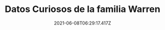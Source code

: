 ---
title: "Datos Curiosos de la familia Warren "
date: 2021-06-08T06:29:17.417Z
featuredimage: /assets/1120.jpg
categoria: Cine
tags:
  - "#Peliculas"
  - "#Warren"
  - "#Paranormal"
short-description: Estos son 10 datos curiosos que no sabias de la Familia Warren
mk1: >+
  ### 1.

  ![1120](/assets/1120.jpg "1120")

  El don de Lorraine comenzó en la niñez<br/>
  Lorraine Rita Moran, mejor conocida como Lorraine Warren, nació el 31 de enero de 1927 en Bridgeport, Connecticut, Estados Unidos. La investigadora asegura que con tan solo 7 años, comenzó a experimentar situaciones paranormales en las que veía luces alrededor de las personas. Al pertenecer a un colegio católico, tuvo que mantener su don oculto por unos años.

  ### 2.

  ![1121](/assets/1121.jpg "1121")

  Tienen su propio museo paranormal<br/>
  Fue a principios de los años 90 cuando la pareja comenzó con su cacería de eventos paranormales, quedándose con objetos de los famosos casos que ya conocimos en pantalla. Acumular los amuletos embrujados, les dió la idea de equipar su sótano para convertirlo en el Warren Occult Museum, en Monroe, Connecticut.
mk2: >+
  ### 3.

  ![1122](/assets/1122.jpg "1122")

  Puedes hacer un recorrido por su famoso museo<br/>
  Si tienes oportunidad de viajar a Connecticut, no puedes perderte la oportunidad de visitar el museo del ocultismo. Solo recuerda seguir las recomendaciones al entrar, pues advierten que si tocas algún objeto puedes sufrir de una posesión demoniaca. Incluso, se encuentra en una caja cerrada la verdadera muñeca Anabelle, que es un poco diferente a como la presentaron en la película. A continuación te dejamos el video del recorrido:

  ### 4.

  ![1123](/assets/1123.jpg "1123")

  Ed pasó su infancia en una casa embrujada<br/>
  Desde los 5 hasta los 12 años vivió en una casa donde los sucesos paranormales eran frecuentes. Y aunque su familia siempre intentó encontrar el lado lógico de las situaciones, era inevitable no pensar que algo de otro mundo intentaba manifestarse. Hasta que un día vió muy claramente la cara de una anciana.
mk3: >+
  ### 5.

  ![1129](/assets/1129.jpg "1129")

  “Toda mi familia iba a la cama y a las 2 o las 3 de la mañana, muchas veces se oía la puerta del armario comenzando a abrirse. Al principio no veía bien en la oscuridad y no veía ninguna forma concreta, luego, lentamente, empezaba a ver un principio de luz que posteriormente se transformaría en una bola, en la que después se iría poniendo la cara de una mujer.” comentó el investigador.

  ### 6.

  ![1124](/assets/1124.jpg "1124")

  Polémica por el caso de Enfield<br/>
  La historia fue inspiró a la segunda parte de la película The Conjuring 2, fue el famoso caso del poltergeist de Enfield. Una familia que vivía en Londres, aseguraba que una de las hijas era poseída por un espíritu. Esto afectó seriamente a la familia, en especial a la chica de 12 años, pero la gente no estaba conforme con la investigación, pues decían que no había pruebas suficientes de que el caso fuera real. Te dejamos una foto real de la investigación:
mk4: >+
  ### 7.

  ![1125](/assets/1125.jpg "1125")

  El consejo al llegar a casa<br/>
  Cuando la familia Perron se mudó a la casa de la que se habla en la película, sus vecinos le dieron un sencillo consejo: «Por el bien de vuestra familia, dejad las luces encendidas por la noche».

  ### 8.

  ![1126](/assets/1126.jpg "1126")

  Ed Warren creció en una casa embrujada<br/>
  Desde que tenía 5 y hasta los 12 años vivió en una casa en Connecticut, donde experimentaba acontecimientos sobrenaturales. “Mi padre, que era un oficial de policía solía decir: ‘Ed, hay una razón lógica para todo lo que sucede en esta casa.’ Pero nunca se esas razones lógicas.”La familia escuchaba golpes, muchos golpes y pasos. “Toda mi familia iba a la cama y a las 2 o las 3 de la mañana, muchas veces se oía la puerta del armario comenzando a abrirse. Al principio no veía bien en la oscuridad y no veía ninguna forma concreta, luego, lentamente, empezaba a ver un principio de luz que posteriormente se transformaría en una bola, en la que después se iría poniendo la cara de una mujer.” Ed dijo que era la cara de una mujer mayor.
mk5: >+
  ### 9.

  ![1127](/assets/1127.jpg "1127")

  Lorraine fue consultora de la primera cinta<br/>
  Para The Conjuring, los productores se basaron en los archivos de la familia Perron, de Rhode Island. La familia era acechaba por el espíritu de una bruja, Bathsheba Sherman, quien había maldecido la tierra luego de ver a su esposo sacrificando a su hijo. Durante las filmaciones, Lorraine Warren era consultora de la producción y hasta había aparecido en un cameo durante la película.

  ### 10.

  ![1128](/assets/1128.jpg "1128")

  No todo es malo en el tema “paranormal” <br/>
  Lorraine Warren dijo que no todo lo que tenga que ver con lo paranormal no siempre tiene que estar vinculado con el miedo o con el horror. Como ejemplo, dio a conocer la foto de una boda en la que aparecía el rostro de una mujer. La novia dijo que se trataba de su mamá que falleció un poco antes del matrimonio.
---